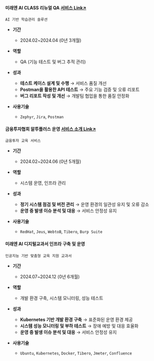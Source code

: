 #### 미래엔 AI CLASS 리뉴얼 QA [서비스 Link↗](https://aiclass.m-teacher.co.kr/)
`AI 기반 학습관리 솔루션`
  
- **기간**
  - 2024.02~2024.04 (0년 3개월) 

- **역할**
  - QA (기능 테스트 및 버그 추적 관리)

- **성과**
  - **테스트 케이스 설계 및 수행** → 서비스 품질 개선
  - **Postman을 활용한 API 테스트** → 주요 기능 검증 및 오류 리포트
  - **버그 리포트 작성 및 개선** → 개발팀 협업을 통한 품질 안정화

- **사용기술**
  - `Zephyr`, `Jira`, `Postman`

 
#### 금융투자협회 알투플러스 운영 [서비스 소개 Link↗](https://drive.google.com/file/d/1oAs1xYucRvMdSbHEnj96sgJKv0x6Jwa3/view)
`금융투자 교육 서비스`
  
- **기간**
  - 2024.02~2024.06 (0년 5개월) 

- **역할**
  - 시스템 운영, 인프라 관리

- **성과**
  - **정기 시스템 점검 및 버전 관리** → 운영 환경의 일관성 유지 및 오류 감소
  - **운영 중 발생 이슈 분석 및 대응** → 서비스 안정성 유지

- **사용기술**
  - `RedHat`, `Jeus`, `WebtoB`, `Tibero`, `Burp Suite`

 
#### 미래엔 AI 디지털교과서 인프라 구축 및 운영
`인공지능 기반 맞춤형 교육 지원 교과서`
  
- **기간**
  - 2024.07~2024.12 (0년 6개월) 

- **역할**
  - 개발 환경 구축, 시스템 모니터링, 성능 테스트 

- **성과**
  - **Kubernetes 기반 개발 환경 구축** → 표준화된 운영 환경 제공
  - **시스템 성능 모니터링 및 부하 테스트** → 장애 예방 및 대응 효율화  
  - **운영 중 발생 이슈 분석 및 대응** → 서비스 안정성 유지

- **사용기술**
  - `Ubuntu`, `Kubernetes`, `Docker`, `Tibero`, `Jmeter`, `Confluence`
